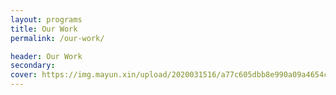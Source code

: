 ```yaml
---
layout: programs
title: Our Work
permalink: /our-work/

header: Our Work
secondary: 
cover: https://img.mayun.xin/upload/2020031516/a77c605dbb8e990a09a4654c0b9904b5.png?x-oss-process=image/resize,w_1440,limit_0/format,jpg/quality,Q_90/contrast,-80
---
```

